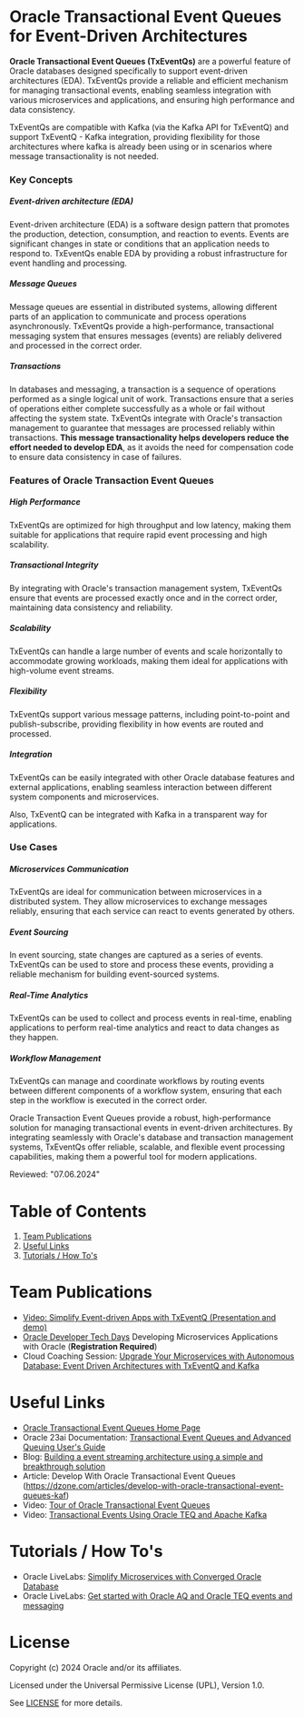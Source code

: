 # Oracle Transactional Event Queues for Event-Driven Architectures

**Oracle Transactional Event Queues (TxEventQs)** are a powerful feature of Oracle databases designed specifically to support event-driven architectures (EDA). TxEventQs provide a reliable and efficient mechanism for managing transactional events, enabling seamless integration with various microservices and applications, and ensuring high performance and data consistency.

TxEventQs are compatible with Kafka (via the Kafka API for TxEventQ) and support TxEventQ - Kafka integration, providing flexibility for those architectures where kafka is already been using or in scenarios where message transactionality is not needed.

### Key Concepts

##### Event-driven architecture (EDA)

Event-driven architecture (EDA) is a software design pattern that promotes the production, detection, consumption, and reaction to events. Events are significant changes in state or conditions that an application needs to respond to. TxEventQs enable EDA by providing a robust infrastructure for event handling and processing.

##### Message Queues

Message queues are essential in distributed systems, allowing different parts of an application to communicate and process operations asynchronously. TxEventQs provide a high-performance, transactional messaging system that ensures messages (events) are reliably delivered and processed in the correct order.

##### Transactions

In databases and messaging, a transaction is a sequence of operations performed as a single logical unit of work. Transactions ensure that a series of operations either complete successfully as a whole or fail without affecting the system state. TxEventQs integrate with Oracle's transaction management to guarantee that messages are processed reliably within transactions. **This message transactionality helps developers reduce the effort needed to develop EDA**, as it avoids the need for compensation code to ensure data consistency in case of failures.

### Features of Oracle Transaction Event Queues

##### High Performance
TxEventQs are optimized for high throughput and low latency, making them suitable for applications that require rapid event processing and high scalability.

##### Transactional Integrity
By integrating with Oracle's transaction management system, TxEventQs ensure that events are processed exactly once and in the correct order, maintaining data consistency and reliability.

##### Scalability
TxEventQs can handle a large number of events and scale horizontally to accommodate growing workloads, making them ideal for applications with high-volume event streams.

##### Flexibility
TxEventQs support various message patterns, including point-to-point and publish-subscribe, providing flexibility in how events are routed and processed.

##### Integration
TxEventQs can be easily integrated with other Oracle database features and external applications, enabling seamless interaction between different system components and microservices. 

Also, TxEventQ can be integrated with Kafka in a transparent way for applications. 

### Use Cases

##### Microservices Communication
TxEventQs are ideal for communication between microservices in a distributed system. They allow microservices to exchange messages reliably, ensuring that each service can react to events generated by others.

##### Event Sourcing
In event sourcing, state changes are captured as a series of events. TxEventQs can be used to store and process these events, providing a reliable mechanism for building event-sourced systems.

##### Real-Time Analytics
TxEventQs can be used to collect and process events in real-time, enabling applications to perform real-time analytics and react to data changes as they happen.

##### Workflow Management
TxEventQs can manage and coordinate workflows by routing events between different components of a workflow system, ensuring that each step in the workflow is executed in the correct order.



Oracle Transaction Event Queues provide a robust, high-performance solution for managing transactional events in event-driven architectures. By integrating seamlessly with Oracle's database and transaction management systems, TxEventQs offer reliable, scalable, and flexible event processing capabilities, making them a powerful tool for modern applications.


Reviewed: "07.06.2024"



# Table of Contents
 
1. [Team Publications](#team-publications)
2. [Useful Links](#useful-links)
3. [Tutorials / How To's](#tutorials--how-tos)

 
# Team Publications
- [Video: Simplify Event-driven Apps with TxEventQ (Presentation and demo)](https://otube.oracle.com/media/Simplify%20Event-driven%20Apps%20with%20TxEventQ/1_zsf9huje)
- [Oracle Developer Tech Days](https://go.oracle.com/LP=138674?elqCampaignId=500067&src1=:se:lw:ie:pt:::SEO400308921SW&evite=WWMK230914P00011:se:lw:ie:pt:::SEO400308921SW) Developing Microservices Applications with Oracle (**Registration Required**)
- Cloud Coaching Session: [Upgrade Your Microservices with Autonomous Database: Event Driven Architectures with TxEventQ and Kafka](https://www.youtube.com/watch?v=my4KMotFKwM&list=PLPIzp-E1msrZbCMh7NObbSSoI7q924MZS&index=1&t=7s)

# Useful Links
- [Oracle Transactional Event Queues Home Page](https://www.oracle.com/database/advanced-queuing/)
- Oracle 23ai Documentation: [Transactional Event Queues and Advanced Queuing User's Guide](https://docs.oracle.com/en/database/oracle/oracle-database/23/adque/index.html)
- Blog: [Building a event streaming architecture using a simple and breakthrough solution](https://luca-bindi.medium.com/building-a-event-streaming-architecture-using-a-simple-and-breakthrough-solution-db6270ea6183)
- Article: Develop With Oracle Transactional Event Queues (https://dzone.com/articles/develop-with-oracle-transactional-event-queues-kaf)
- Video: [Tour of Oracle Transactional Event Queues](https://www.youtube.com/watch?v=_udsAs0GRkU)
- Video: [Transactional Events Using Oracle TEQ and Apache Kafka](https://www.youtube.com/watch?v=BZ4bJtNyV-g)



# Tutorials / How To's
- Oracle LiveLabs: [Simplify Microservices with Converged Oracle Database](https://apexapps.oracle.com/pls/apex/r/dbpm/livelabs/view-workshop?wid=637)
- Oracle LiveLabs: [Get started with Oracle AQ and Oracle TEQ events and messaging](https://apexapps.oracle.com/pls/apex/r/dbpm/livelabs/view-workshop?wid=1016)



# License

Copyright (c) 2024 Oracle and/or its affiliates.

Licensed under the Universal Permissive License (UPL), Version 1.0.

See [LICENSE](https://github.com/oracle-devrel/technology-engineering/blob/main/LICENSE) for more details.
